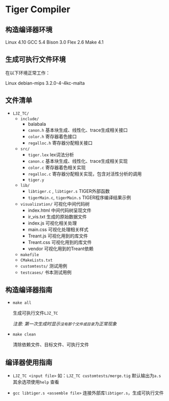 Tiger Compiler
====

## 构造编译器环境

Linux 	4.10
GCC 	5.4
Bison 	3.0
Flex 	2.6
Make 	4.1

## 生成可执行文件环境

在以下环境正常工作：

Linux debian-mips 3.2.0-4-4kc-malta

## 文件清单
- `LJZ_TC/`
  - `include/`
    - balabala
    - `canon.h` 基本块生成、线性化、trace生成相关接口
    - `color.h` 寄存器着色接口
    - `regalloc.h` 寄存器分配相关接口
  - `src/`
    - `tiger.lex` lex词法分析
    - `canon.c` 基本块生成、线性化、trace生成相关实现
    - `color.c` 寄存器着色相关实现
    - `regalloc.c` 寄存器分配相关实现，包含对活性分析的调用
    - `tiger.y`
  - `lib/`
    - `libtiger.c` , `libtiger.s` TIGER外部函数
    - `tigerMain.c`, `tigerMain.s` TIGER程序编译结果示例
  - `visualization/` 可视化中间代码树
    - index.html 中间代码树呈现文件
    - ir_vis.txt 生成的原始数据文件
    - index.js 可视化相关处理
    - main.css 可视化处理相关样式
    - Treant.js 可视化用到的库文件
    - Treant.css 可视化用到的库文件
    - vendor 可视化用到的Treant依赖
  - `makefile`
  - `CMakeLists.txt`
  - `customtests/` 测试用例
  - `testcases/` 书本测试用例


## 构造编译器指南
- `make all` 

  生成可执行文件`LJZ_TC`

  *注意: 第一次生成时显示`没有那个文件或目录`为正常现象*

- `make clean`

  清除依赖文件、目标文件、可执行文件

## 编译器使用指南


- `LJZ_TC <input file>`
	如：`LJZ_TC customtests/merge.tig`
	默认输出为`a.s`
	其余选项使用`help` 查看

- `gcc libtiger.s <assemble file>`
	连接外部库`libtiger.s`，生成可执行文件




